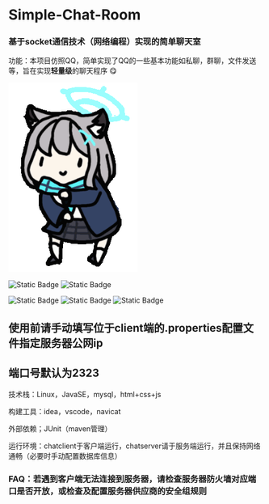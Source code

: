 # Simple-Chat-Room

### 基于socket通信技术（网络编程）实现的简单聊天室

功能：本项目仿照QQ，简单实现了QQ的一些基本功能如私聊，群聊，文件发送等，旨在实现**轻量级**的聊天程序 😋



![show](https://github.com/Torchman005/Simple-chat-room/blob/main/show.gif)



![Static Badge](https://img.shields.io/badge/Language-Java-orange?style=plastic)
![Static Badge](https://img.shields.io/badge/Language-SQL-blue?style=plastic)

![Static Badge](https://img.shields.io/badge/Language-HTML-purple?style=plastic)
![Static Badge](https://img.shields.io/badge/Language-CSS-green?style=plastic)
![Static Badge](https://img.shields.io/badge/Language-JavaScript-yellow?style=plastic)


## 使用前请手动填写位于client端的.properties配置文件指定服务器公网ip

## 端口号默认为2323


技术栈：Linux，JavaSE，mysql，html+css+js

构建工具：idea，vscode，navicat

外部依赖；JUnit（maven管理）

运行环境：chatclient于客户端运行，chatserver请于服务端运行，并且保持网络通畅（必要时手动配置数据库信息）

### FAQ：若遇到客户端无法连接到服务器，请检查服务器防火墙对应端口是否开放，或检查及配置服务器供应商的安全组规则
